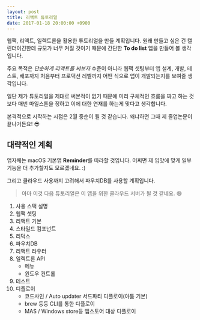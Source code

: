 ```yaml
---
layout: post
title: 리액트 튜토리얼
date: 2017-01-18 20:00:00 +0900
---
```


웹팩, 리액트, 일렉트론을 활용한 튜토리얼을 만들 계획입니다.
원래 만들고 싶은 건 캘린더이긴한데 규모가 너무 커질 것이기 때문에 간단한 **To do list** 앱을 만들어 볼 생각입니다.

주요 목적은 *단순하게 리액트를 써보자* 수준이 아니라 웹팩 셋팅부터 앱 설계, 개발, 테스트, 배포까지 처음부터 프로덕션 레벨까지 어떤 식으로 앱이 개발되는지를 보여줄 생각입니다.

일단 제가 튜토리얼을 제대로 써본적이 없기 때문에 미리 구체적인 흐름을 짜고 하는 것보다 매번 마일스톤을 정하고 이에 대한 연재를 하는게 맞다고 생각합니다.

본격적으로 시작하는 시점은 2월 중순이 될 것 같습니다. 왜냐하면 그때 제 졸업논문이 끝나거든요! :sunglasses:

## 대략적인 계획

앱자체는 macOS 기본앱 **Reminder**를 따라할 것입니다. 어쩌면 제 입맛에 맞게 일부 기능을 더 추가할지도 모르겠네요. :)

그리고 클라우드 사용까지 고려해서 파우치DB를 사용할 계획입니다.

> 아마 이것 다음 튜토리얼은 이 앱을 위한 클라우드 서버가 될 것 같네요. :smile:

1. 사용 스택 설명
2. 웹팩 셋팅
3. 리액트 기본
4. 스타일드 컴포넌트
5. 리덕스
6. 파우치DB
7. 리액트 라우터
8. 일렉트론 API
    - 메뉴
    - 윈도우 컨트롤
9. 테스트
10. 디플로이
    - 코드사인 / Auto updater 서드파티 디플로이(아톰 기본)
    - brew 등등 CLI를 통한 디플로이
    - MAS / Windows store등 앱스토어 대상 디플로이
